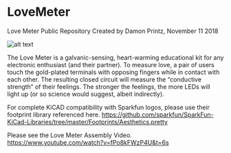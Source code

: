 # LoveMeter
Love Meter Public Repository
Created by Damon Printz, November 11 2018

![alt text](https://github.com/biobuilder/LoveMeter/tree/master/Media/IMG_0043.jpg)

The Love Meter is a galvanic-sensing, heart-warming educational kit for any electronic enthusiast (and their partner).  To measure love, a pair of users touch the gold-plated terminals with opposing fingers while in contact with each other.  The resulting closed circuit will measure the “conductive strength” of their feelings.  The stronger the feelings, the more LEDs will light up (or so science would suggest, albeit indirectly).

For complete KiCAD compatibility with Sparkfun logos, please use their footprint library referenced here.
https://github.com/sparkfun/SparkFun-KiCad-Libraries/tree/master/Footprints/Aesthetics.pretty

Please see the Love Meter Assembly Video.
https://www.youtube.com/watch?v=fPo8kFWzP4U&t=6s
